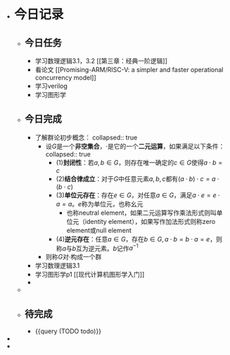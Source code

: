 - # 今日记录
	- ## 今日任务
		- 学习数理逻辑3.1，3.2 [[第三章：经典一阶逻辑]]
		- 看论文 [[Promising-ARM/RISC-V: a simpler and faster operational concurrency model]]
		- 学习verilog
		- 学习图形学
	- ##  今日完成
		- 了解群论初步概念：
		  collapsed:: true
			- 设$G$是一个**非空集合**，$\cdot$是它的一个**二元运算**，如果满足以下条件：
			  collapsed:: true
				- (1)**封闭性**：若$a,b\in G$，则存在唯一确定的$c\in G$使得$a\cdot b =c$
				- (2)**结合律成立**：对于$G$中任意元素$a,b,c$都有$(a\cdot b) \cdot c = a\cdot(b\cdot c)$
				- (3)**单位元存在**：存在$e\in G$，对任意$a\in G$，满足$a\cdot e = e\cdot a = a$。$e$称为单位元，也称幺元
					- 也称neutral element，如果二元运算写作乘法形式则叫单位元（identity element），如果写作加法形式则称zero element或null element
				- (4)**逆元存在**：任意$a\in G$，存在$b\in G, a\cdot b = b \cdot a = e$，则称$a$与$b$互为逆元素。$b$记作$a^{-1}$
			- 则称$G$对$\cdot$构成一个群
		- 学习数理逻辑3.1
		- 学习图形学p1 [[现代计算机图形学入门]]
		-
	-
	- ## 待完成
		- {{query (TODO todo)}}
-
-